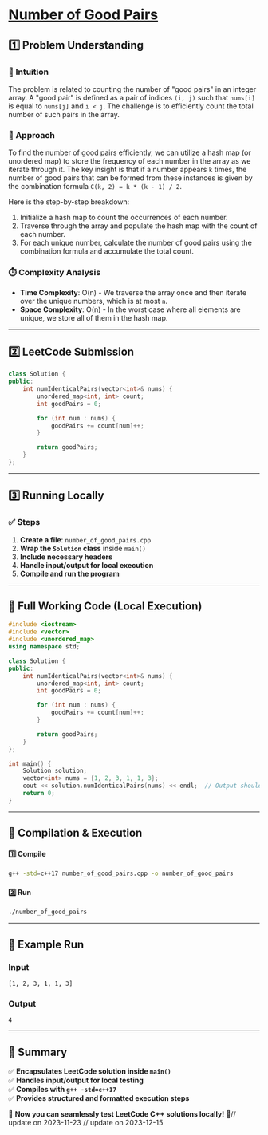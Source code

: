 # **[Number of Good Pairs](https://leetcode.com/problems/number-of-good-pairs/description/)**  

## **1️⃣ Problem Understanding**  
### **📌 Intuition**  
The problem is related to counting the number of "good pairs" in an integer array. A "good pair" is defined as a pair of indices `(i, j)` such that `nums[i]` is equal to `nums[j]` and `i < j`. The challenge is to efficiently count the total number of such pairs in the array.

### **🚀 Approach**  
To find the number of good pairs efficiently, we can utilize a hash map (or unordered map) to store the frequency of each number in the array as we iterate through it. The key insight is that if a number appears `k` times, the number of good pairs that can be formed from these instances is given by the combination formula `C(k, 2) = k * (k - 1) / 2`. 

Here is the step-by-step breakdown:
1. Initialize a hash map to count the occurrences of each number.
2. Traverse through the array and populate the hash map with the count of each number.
3. For each unique number, calculate the number of good pairs using the combination formula and accumulate the total count.

### **⏱️ Complexity Analysis**  
- **Time Complexity**: O(n) - We traverse the array once and then iterate over the unique numbers, which is at most `n`.
- **Space Complexity**: O(n) - In the worst case where all elements are unique, we store all of them in the hash map.

---  

## **2️⃣ LeetCode Submission**  
```cpp
class Solution {
public:
    int numIdenticalPairs(vector<int>& nums) {
        unordered_map<int, int> count;
        int goodPairs = 0;

        for (int num : nums) {
            goodPairs += count[num]++;
        }

        return goodPairs;
    }
};
```  

---  

## **3️⃣ Running Locally**  
### **✅ Steps**  
1. **Create a file**: `number_of_good_pairs.cpp`  
2. **Wrap the `Solution` class** inside `main()`  
3. **Include necessary headers**  
4. **Handle input/output for local execution**  
5. **Compile and run the program**  

---  

## **📝 Full Working Code (Local Execution)**  
```cpp
#include <iostream>
#include <vector>
#include <unordered_map>
using namespace std;

class Solution {
public:
    int numIdenticalPairs(vector<int>& nums) {
        unordered_map<int, int> count;
        int goodPairs = 0;

        for (int num : nums) {
            goodPairs += count[num]++;
        }

        return goodPairs;
    }
};

int main() {
    Solution solution;
    vector<int> nums = {1, 2, 3, 1, 1, 3};
    cout << solution.numIdenticalPairs(nums) << endl;  // Output should be 4
    return 0;
}
```  

---  

## **🔧 Compilation & Execution**  
#### **1️⃣ Compile**  
```bash
g++ -std=c++17 number_of_good_pairs.cpp -o number_of_good_pairs
```  

#### **2️⃣ Run**  
```bash
./number_of_good_pairs
```  

---  

## **🎯 Example Run**  
### **Input**  
```
[1, 2, 3, 1, 1, 3]
```  
### **Output**  
```
4
```  

---  

## **📌 Summary**  
✅ **Encapsulates LeetCode solution inside `main()`**  
✅ **Handles input/output for local testing**  
✅ **Compiles with `g++ -std=c++17`**  
✅ **Provides structured and formatted execution steps**  

🚀 **Now you can seamlessly test LeetCode C++ solutions locally!** 🚀// update on 2023-11-23
// update on 2023-12-15
